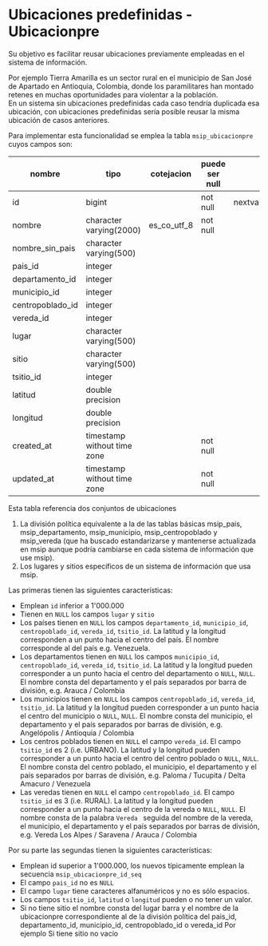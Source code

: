 
# Ubicaciones predefinidas - Ubicacionpre

Su objetivo es facilitar reusar ubicaciones previamente empleadas en el 
sistema de información.

Por ejemplo Tierra Amarilla es un sector rural en el municipio de San José de
Apartado en Antioquia, Colombia, donde los paramilitares han montado
retenes en muchas oportunidades para violentar a la población.  
En un sistema sin  ubicaciones predefinidas cada caso tendría
duplicada esa ubicación, con ubicaciones predefinidas sería posible
reusar la misma ubicación de casos anteriores.

Para implementar esta funcionalidad se emplea la tabla `msip_ubicacionpre`
cuyos campos son:

| nombre | tipo | cotejacion | puede ser null | predeterminado |
|---|---|---|---|---|
| id               | bigint                      |             | not null | nextval('msip_ubicacionpre_id_seq'::regclass)|
| nombre           | character varying(2000)     | es_co_utf_8 | not null | |
| nombre_sin_pais  | character varying(500)      |             |          | |
| pais_id          | integer                     |             |          | |
| departamento_id  | integer                     |             |          | |
| municipio_id     | integer                     |             |          | |
| centropoblado_id | integer                     |             |          | |
| vereda_id        | integer                     |             |          | |
| lugar            | character varying(500)      |             |          | |
| sitio            | character varying(500)      |             |          | |
| tsitio_id        | integer                     |             |          | |
| latitud          | double precision            |             |          | |
| longitud         | double precision            |             |          | |
| created_at       | timestamp without time zone |             | not null | |
| updated_at       | timestamp without time zone |             | not null | |


Esta tabla referencia dos conjuntos de ubicaciones
1. La división política equivalente a la de las tablas básicas 
   msip_pais, msip_departamento, msip_municipio, msip_centropoblado y
   msip_vereda (que ha buscado estandarizarse y mantenerse actualizada en 
   msip aunque podría cambiarse en cada sistema de información que use msip).
2. Los lugares y sitios específicos de un sistema de información que usa msip.


Las primeras tienen las siguientes características:
* Emplean `id` inferior a 1'000.000
* Tienen en `NULL` los campos `lugar` y `sitio`
* Los países tienen en `NULL` los campos `departamento_id`,  `municipio_id`,
  `centropoblado_id`, `vereda_id`, `tsitio_id`. La latitud y la longitud 
  corresponden a un punto hacia el centro del país. El nombre corresponde al 
  del país e.g. Venezuela.
* Los departamentos tienen en `NULL` los campos `municipio_id`,
  `centropoblado_id`, `vereda_id`, `tsitio_id`. La latitud y la longitud 
  pueden corresponder a un punto hacia el centro del departamento o `NULL`, 
  `NULL`.
  El nombre consta del departamento y el país separados por barra de
  división, e.g. Arauca / Colombia
* Los municipios tienen en `NULL` los campos `centropoblado_id`, 
  `vereda_id`, `tsitio_id`. La latitud y la longitud 
  pueden corresponder a un punto hacia el centro del municipio o 
  `NULL`, `NULL`.
  El nombre consta del municipio, el departamento y el país separados 
  por barras de división, e.g. Angelópolis / Antioquia / Colombia
* Los centros poblados tienen en `NULL` el campo `vereda_id`. 
  El campo `tsitio_id` es 2 (i.e. URBANO). La latitud y la longitud 
  pueden corresponder a un punto hacia el centro del centro poblado o 
  `NULL`, `NULL`.
  El nombre consta del centro poblado, el municipio, el departamento 
  y el país separados por barras de división, e.g. 
  Paloma / Tucupita / Delta Amacuro / Venezuela
* Las veredas tienen en `NULL` el campo `centropoblado_id`. 
  El campo `tsitio_id` es 3 (i.e. RURAL). La latitud y la longitud 
  pueden corresponder a un punto hacia el centro de la vereda o `NULL`, 
  `NULL`.
  El nombre consta de la palabra `Vereda ` seguida del nombre
  de la vereda, el municipio, el departamento y el país separados por 
  barras de división, e.g. Vereda Los Alpes / Saravena / Arauca / Colombia


Por su parte las segundas tienen la siguientes características:
* Emplean id superior a 1'000.000, los nuevos típicamente emplean la 
  secuencia `msip_ubicacionpre_id_seq`
* El campo `pais_id` no es `NULL`
* El campo `lugar` tiene caracteres alfanuméricos y no es sólo espacios.
* Los campos `tsitio_id`, `latitud` o `longitud`  pueden o no tener un 
  valor.
* Si no tiene sitio el nombre consta del lugar barra y el nombre de la
  ubicacionpre correspondiente al de la división política del
  pais_id, departamento_id, municipio_id, centropoblado_id o vereda_id
  Por ejemplo 
Si tiene sitio no vacío





